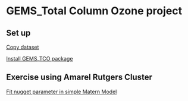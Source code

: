 # GEMS_Total Column Ozone project

## Set up

[Copy dataset](copy_gemsdata_to_amarel)

[Install GEMS_TCO package](install_mypackage_in_amarel)

## Exercise using Amarel Rutgers Cluster

[Fit nugget parameter in simple Matern Model](fit_nugget)

